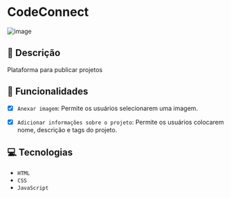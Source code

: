 # CodeConnect

![image](https://github.com/user-attachments/assets/372cd7c7-084c-400d-acc1-90c3c874230b)

## 📑 Descrição
Plataforma para publicar projetos

## 🎯 Funcionalidades

- [x] `Anexar imagem`: Permite os usuários selecionarem uma imagem. <br>
- [x] `Adicionar informações sobre o projeto`: Permite os usuários colocarem nome, descrição e tags do projeto. 

      
## 💻 Tecnologias 

- `HTML`
- `CSS`
- `JavaScript`

